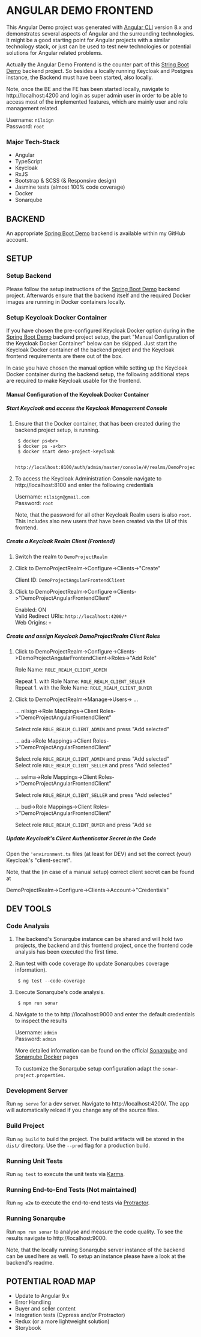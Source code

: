 # ANGULAR DEMO FRONTEND

This Angular Demo project was generated with [Angular CLI](https://github.com/angular/angular-cli) version 8.x and
demonstrates several aspects of Angular and the surrounding technologies. It might be a good starting point for Angular
projects with a similar technology stack, or just can be used to test new technologies or potential solutions for
Angular related problems.

Actually the Angular Demo Frontend is the counter part of this
[String Boot Demo](https://github.com/nilsign/spring-boot-demo-be) backend project. So besides a locally running
Keycloak and Postgres instance, the Backend must have been started, also locally.

Note, once the BE and the FE has been started locally, navigate to http://localhost:4200 and login as super admin user
in order to be able to access most of the implemented features, which are mainly user and role management related.

  Username: `nilsign`<br>
  Password: `root`

### Major Tech-Stack
- Angular
- TypeScript
- Keycloak
- RxJS
- Bootstrap & SCSS (& Responsive design)
- Jasmine tests (almost 100% code coverage)
- Docker
- Sonarqube

## BACKEND

An appropriate [Spring Boot Demo](https://github.com/nilsign/spring-boot-demo-be) backend is available within my GitHub
account.

## SETUP

### Setup Backend

Please follow the setup instructions of the [Spring Boot Demo](https://github.com/nilsign/spring-boot-demo-be) backend
project. Afterwards ensure that the backend itself and the required Docker images are running in Docker containers
locally.

### Setup Keycloak Docker Container

If you have chosen the pre-configured Keycloak Docker option during in the
[Spring Boot Demo](https://github.com/nilsign/spring-boot-demo-be) backend project setup, the part "Manual Configuration
of the Keycloak Docker Container" below can be skipped. Just start the Keycloak Docker container of the backend project
and the Keycloak frontend requirements are there out of the box.

In case you have chosen the manual option while setting up the Keycloak Docker container during the backend setup, the
following additional steps are required to make Keycloak usable for the frontend.

#### Manual Configuration of the Keycloak Docker Container

##### Start Keycloak and access the Keycloak Management Console

1. Ensure that the Docker container, that has been created during the backend project setup, is running.

        $ docker ps<br>
        $ docker ps -a<br>
        $ docker start demo-project-keycloak

        http://localhost:8100/auth/admin/master/console/#/realms/DemoProjectRealm

2. To access the Keycloak Administration Console navigate to http://localhost:8100 and enter the
following credentials

    Username: `nilsign@gmail.com`<br>
    Password: `root`

    Note, that the password for all other Keycloak Realm users is also `root`. This includes also new users that have
    been created via the UI of this frontend.

##### Create a Keycloak Realm Client (Frontend)

1. Switch the realm to `DemoProjectRealm`

2. Click to DemoProjectRealm->Configure->Clients->"Create"<br>

    Client ID: `DemoProjectAngularFrontendClient`

3. Click to DemoProjectRealm->Configure->Clients->"DemoProjectAngularFrontendClient"<br>

    Enabled: ON<br>
    Valid Redirect URIs: `http://localhost:4200/*`<br>
    Web Origins: `+`

##### Create and assign Keycloak DemoProjectRealm Client Roles

1. Click to DemoProjectRealm->Configure->Clients->DemoProjectAngularFrontendClient->Roles->"Add Role"<br>

    Role Name: `ROLE_REALM_CLIENT_ADMIN`

    Repeat 1. with Role Name: `ROLE_REALM_CLIENT_SELLER`<br>
    Repeat 1. with the Role Name: `ROLE_REALM_CLIENT_BUYER`<br>

2. Click to DemoProjectRealm->Manage->Users-> ...

   ... nilsign->Role Mappings->Client Roles->"DemoProjectAngularFrontendClient"

   Select role `ROLE_REALM_CLIENT_ADMIN` and press "Add selected"

   ... ada->Role Mappings->Client Roles->"DemoProjectAngularFrontendClient"

   Select role `ROLE_REALM_CLIENT_ADMIN` and press "Add selected"<br>
   Select role `ROLE_REALM_CLIENT_SELLER` and press "Add selected"

   ... selma->Role Mappings->Client Roles->"DemoProjectAngularFrontendClient"

   Select role `ROLE_REALM_CLIENT_SELLER` and press "Add selected"

   ... bud->Role Mappings->Client Roles->"DemoProjectAngularFrontendClient"

   Select role `ROLE_REALM_CLIENT_BUYER` and press "Add se

##### Update Keycloak's Client Authenticator Secret in the Code

Open the `'environment.ts` files (at least for DEV) and set the correct (your) Keycloak's "client-secret".

Note, that the (in case of a manual setup) correct client secret can be found at<br>

DemoProjectRealm->Configure->Clients->Account->"Credentials"

## DEV TOOLS

### Code Analysis

1. The backend's Sonarqube instance can be shared and will hold two projects, the backend and this frontend project,
once the frontend code analysis has been executed the first time.

2. Run test with code coverage (to update Sonarqubes coverage information).

        $ ng test --code-coverage

3. Execute Sonarqube's code analysis.

        $ npm run sonar

4. Navigate to the to http://localhost:9000 and enter the default credentials to inspect the results

    Username: `admin`<br>
    Password: `admin`

    More detailed information can be found on the official [Sonarqube](https://docs.sonarqube.org/latest/)
    and [Sonarqube Docker](https://hub.docker.com/_/sonarqube/) pages

    To customize the Sonarqube setup configuration adapt the `sonar-project.properties`.

### Development Server

Run `ng serve` for a dev server. Navigate to http://localhost:4200/. The app will automatically reload if you change
any of the source files.

### Build Project

Run `ng build` to build the project. The build artifacts will be stored in the `dist/` directory. Use the `--prod` flag
for a production build.

### Running Unit Tests

Run `ng test` to execute the unit tests via [Karma](https://karma-runner.github.io).

### Running End-to-End Tests (Not maintained)

Run `ng e2e` to execute the end-to-end tests via [Protractor](http://www.protractortest.org/).

### Running Sonarqube

Run `npm run sonar` to analyse and measure the code quality. To see the results navigate to http://localhost:9000.

Note, that the locally running Sonarqube server instance of the backend can be used here as well. To setup an instance
please have a look at the backend's readme.

## POTENTIAL ROAD MAP

+ Update to Angular 9.x
+ Error Handling
+ Buyer and seller content
+ Integration tests (Cypress and/or Protractor)
+ Redux (or a more lightweight solution)
+ Storybook
